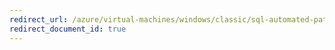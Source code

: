 ```yaml
---
redirect_url: /azure/virtual-machines/windows/classic/sql-automated-patching
redirect_document_id: true
---
```

